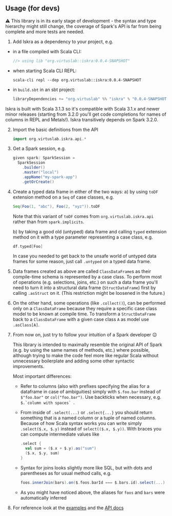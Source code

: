 ## Usage (for devs)

:warning: This library is in its early stage of development - the syntax and type hierarchy might still change,
the coverage of Spark's API is far from being complete and more tests are needed.

1) Add Iskra as a dependency to your project, e.g.

* in a file compiled with Scala CLI:
  ```scala
  //> using lib "org.virtuslab::iskra:0.0.4-SNAPSHOT"
  ```

* when starting Scala CLI REPL:
  ```shell
  scala-cli repl --dep org.virtuslab::iskra:0.0.4-SNAPSHOT
  ```

* in `build.sbt` in an sbt project:
  ```scala
  libraryDependencies += "org.virtuslab" %% "iskra" % "0.0.4-SNAPSHOT"
  ```

Iskra is built with Scala 3.1.3 so it's compatible with Scala 3.1.x and newer minor releases (starting from 3.2.0 you'll get code completions for names of columns in REPL and Metals!).
Iskra transitively depends on Spark 3.2.0.

2) Import the basic definitions from the API
    ```scala
    import org.virtuslab.iskra.api.*
    ```

3) Get a Spark session, e.g.
    ```scala
    given spark: SparkSession =
      SparkSession
        .builder()
        .master("local")
        .appName("my-spark-app")
        .getOrCreate()
    ```

4) Create a typed data frame in either of the two ways:
    a) by using `toDF` extension method on a `Seq` of case classes, e.g.
      ```scala
      Seq(Foo(1, "abc"), Foo(2, "xyz")).toDF
      ```
      Note that this variant of `toDF` comes from `org.virtuslab.iskra.api` rather than from `spark.implicits`.

    b) by taking a good old (untyped) data frame and calling `typed` extension method on it with a type parameter representing a case class, e.g.
      ```scala
      df.typed[Foo]
      ```
      In case you needed to get back to the unsafe world of untyped data frames for some reason, just call `.untyped` on a typed data frame.

5) Data frames created as above are called `ClassDataFrame`s as their compile-time schema is represented by a case class. To perform most of operations (e.g. selections, joins, etc.) on such a data frame you'll need to turn it into a structural data frame (`StructDataFrame`) first by calling `.asStruct` on it. (This restriction might be loosened in the future.)

6) On the other hand, some operations (like `.collect()`), can be performed only on a `ClassDataFrame` because they require a specific case class model to be known at compile time. To transform a `StructDataFrame` back to a `ClassDataFrame` with a given case class `A` as model use `.asClass[A]`. 

7) From now on, just try to follow your intuition of a Spark developer :wink: 

    This library is intended to maximally resemble the original API of Spark (e.g. by using the same names of methods, etc.) where possible, although trying to make the code feel more like regular Scala without unnecessary boilerplate and adding some other syntactic improvements.

    Most important differences:
    * Refer to columns (also with prefixes specifying the alias for a dataframe in case of ambiguities) simply with `$.foo.bar` instead of `$"foo.bar"` or `col("foo.bar")`. Use backticks when necessary, e.g. ``$.`column with spaces` ``.
    * From inside of `.select(...)` or `.select{...}` you should return something that is a named column or a tuple of named columns. Because of how Scala syntax works you can write simply `.select($.x, $.y)` instead of `select(($.x, $.y))`. With braces you can compute intermediate values like
        ```scala
        .select {
          val sum = ($.x + $.y).as("sum")
          ($.x, $.y, sum)
        }
        ```

    *  Syntax for joins looks slightly more like SQL, but with dots and parentheses as for usual method calls, e.g.
        ```scala
        foos.innerJoin(bars).on($.foos.barId === $.bars.id).select(...)
        ```

    * As you might have noticed above, the aliases for `foos` and `bars` were automatically inferred

8) For reference look at the [examples](src/test/example/) and the [API docs](https://virtuslab.github.io/iskra/) 
